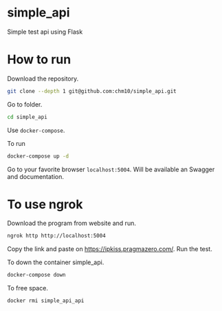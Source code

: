 # simple_api
Simple test api using Flask

# How to run
Download the repository.
```bash
git clone --depth 1 git@github.com:chm10/simple_api.git
```

Go to folder.
```bash
cd simple_api
```

Use `docker-compose`.

To run 
```bash
docker-compose up -d
```

Go to your favorite browser `localhost:5004`. Will be available an Swagger and documentation.

# To use ngrok
Download the program from website and run.

```bash
ngrok http http://localhost:5004
```

Copy the link and paste on https://ipkiss.pragmazero.com/.
Run the test. 

To down the container simple_api.
```bash
docker-compose down
```

To free space.
```bash
docker rmi simple_api_api
```
